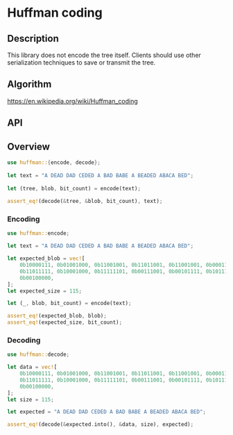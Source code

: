 # Huffman coding

## Description
This library does not encode the tree itself. Clients should use other serialization techniques to save or transmit the tree.

## Algorithm
https://en.wikipedia.org/wiki/Huffman_coding

## API

## Overview

```rust
use huffman::{encode, decode};
                                                             
let text = "A DEAD DAD CEDED A BAD BABE A BEADED ABACA BED";
                                                             
let (tree, blob, bit_count) = encode(text);
                                                             
assert_eq!(decode(&tree, &blob, bit_count), text);
```

### Encoding

```rust
use huffman::encode;

let text = "A DEAD DAD CEDED A BAD BABE A BEADED ABACA BED";

let expected_blob = vec![
    0b10000111, 0b01001000, 0b11001001, 0b11011001, 0b11001001, 0b00011111, 0b00100111,
    0b11011111, 0b10001000, 0b11111101, 0b00111001, 0b00101111, 0b10111010, 0b00111111,
    0b00100000,
];
let expected_size = 115;

let (_, blob, bit_count) = encode(text);

assert_eq!(expected_blob, blob);
assert_eq!(expected_size, bit_count);
```

### Decoding

```rust
use huffman::decode;

let data = vec![
    0b10000111, 0b01001000, 0b11001001, 0b11011001, 0b11001001, 0b00011111, 0b00100111,
    0b11011111, 0b10001000, 0b11111101, 0b00111001, 0b00101111, 0b10111010, 0b00111111,
    0b00100000,
];
let size = 115;

let expected = "A DEAD DAD CEDED A BAD BABE A BEADED ABACA BED";

assert_eq!(decode(&expected.into(), &data, size), expected);
```
